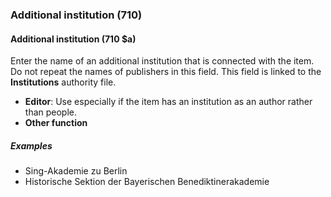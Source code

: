 ### Additional institution (710)

#### Additional institution (710 $a)

Enter the name of an additional institution that is connected with the item. Do not repeat the names of publishers in
this field. This field is linked to the **Institutions** authority file.

- **Editor**: Use especially if the item has an institution as an author rather than people.
- **Other function**

##### Examples

- Sing-Akademie zu Berlin
- Historische Sektion der Bayerischen Benediktinerakademie
